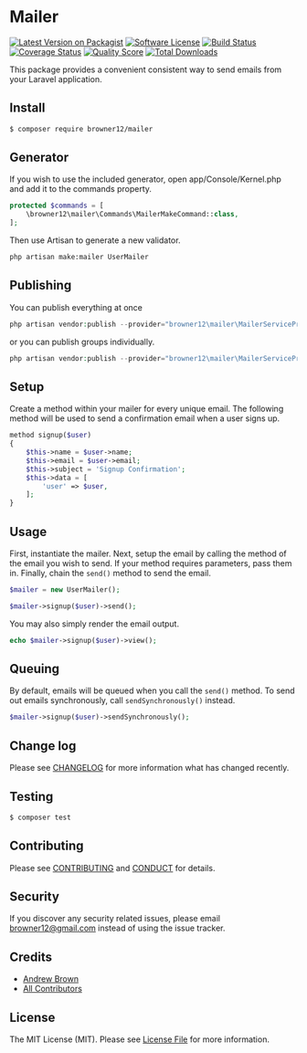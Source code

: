 # Mailer

[![Latest Version on Packagist][ico-version]][link-packagist]
[![Software License][ico-license]](LICENSE.md)
[![Build Status][ico-travis]][link-travis]
[![Coverage Status][ico-scrutinizer]][link-scrutinizer]
[![Quality Score][ico-code-quality]][link-code-quality]
[![Total Downloads][ico-downloads]][link-downloads]

This package provides a convenient consistent way to send emails from your Laravel application.

## Install

``` bash
$ composer require browner12/mailer
```

## Generator

If you wish to use the included generator, open app/Console/Kernel.php and add it to the commands property.

``` php
protected $commands = [
    \browner12\mailer\Commands\MailerMakeCommand::class,
];
```

Then use Artisan to generate a new validator.

``` sh
php artisan make:mailer UserMailer
```

## Publishing

You can publish everything at once

``` php
php artisan vendor:publish --provider="browner12\mailer\MailerServiceProvider"
```

or you can publish groups individually.

``` php
php artisan vendor:publish --provider="browner12\mailer\MailerServiceProvider" --tag="config"
```

## Setup

Create a method within your mailer for every unique email. The following method will be used to send a confirmation email when a user signs up.

``` php
method signup($user)
{
    $this->name = $user->name;
    $this->email = $user->email;
    $this->subject = 'Signup Confirmation';
    $this->data = [
        'user' => $user,
    ];
}
```

## Usage

First, instantiate the mailer. Next, setup the email by calling the method of the email you wish to send. If your method requires parameters, pass them in. Finally, chain the `send()` method to send the email.

``` php
$mailer = new UserMailer();

$mailer->signup($user)->send();
```

You may also simply render the email output.

``` php
echo $mailer->signup($user)->view();
```

## Queuing

By default, emails will be queued when you call the `send()` method. To send out emails synchronously, call `sendSynchronously()` instead.

``` php
$mailer->signup($user)->sendSynchronously();
```

## Change log

Please see [CHANGELOG](CHANGELOG.md) for more information what has changed recently.

## Testing

``` bash
$ composer test
```

## Contributing

Please see [CONTRIBUTING](CONTRIBUTING.md) and [CONDUCT](CONDUCT.md) for details.

## Security

If you discover any security related issues, please email browner12@gmail.com instead of using the issue tracker.

## Credits

- [Andrew Brown][link-author]
- [All Contributors][link-contributors]

## License

The MIT License (MIT). Please see [License File](LICENSE.md) for more information.

[ico-version]: https://img.shields.io/packagist/v/browner12/mailer.svg?style=flat-square
[ico-license]: https://img.shields.io/badge/license-MIT-brightgreen.svg?style=flat-square
[ico-travis]: https://img.shields.io/travis/browner12/mailer/master.svg?style=flat-square
[ico-scrutinizer]: https://img.shields.io/scrutinizer/coverage/g/browner12/mailer.svg?style=flat-square
[ico-code-quality]: https://img.shields.io/scrutinizer/g/browner12/mailer.svg?style=flat-square
[ico-downloads]: https://img.shields.io/packagist/dt/browner12/mailer.svg?style=flat-square

[link-packagist]: https://packagist.org/packages/browner12/mailer
[link-travis]: https://travis-ci.org/browner12/mailer
[link-scrutinizer]: https://scrutinizer-ci.com/g/browner12/mailer/code-structure
[link-code-quality]: https://scrutinizer-ci.com/g/browner12/mailer
[link-downloads]: https://packagist.org/packages/browner12/mailer
[link-author]: https://github.com/browner12
[link-contributors]: ../../contributors
